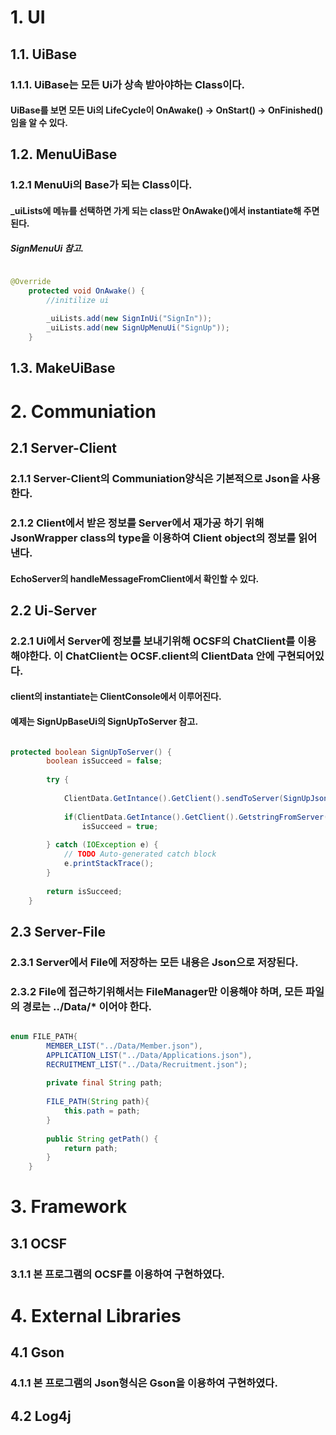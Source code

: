 # 1. UI
## 1.1. UiBase
### 1.1.1. UiBase는 모든 Ui가 상속 받아야하는 Class이다.
#### UiBase를 보면 모든 Ui의 LifeCycle이 OnAwake() -> OnStart() -> OnFinished() 임을 알 수 있다.
##
## 1.2. MenuUiBase
### 1.2.1 MenuUi의 Base가 되는 Class이다.
#### _uiLists에 메뉴를 선택하면 가게 되는 class만 OnAwake()에서 instantiate해 주면 된다.
##### SignMenuUi 참고.
```java

@Override
	protected void OnAwake() {
		//initilize ui
		
		_uiLists.add(new SignInUi("SignIn"));
		_uiLists.add(new SignUpMenuUi("SignUp"));
	}
```
##
## 1.3. MakeUiBase

#
# 2. Communiation
## 2.1 Server-Client
### 2.1.1 Server-Client의 Communiation양식은 기본적으로 Json을 사용한다.
### 2.1.2 Client에서 받은 정보를 Server에서 재가공 하기 위해 JsonWrapper class의 type을 이용하여 Client object의 정보를 읽어낸다.
#### EchoServer의 handleMessageFromClient에서 확인할 수 있다.
##
## 2.2 Ui-Server
### 2.2.1 Ui에서 Server에 정보를 보내기위해 OCSF의 ChatClient를 이용해야한다. 이 ChatClient는 OCSF.client의 ClientData 안에 구현되어있다.
#### client의 instantiate는 ClientConsole에서 이루어진다.
#### 예제는 SignUpBaseUi의 SignUpToServer 참고.
```java

protected boolean SignUpToServer() {
		boolean isSucceed = false;
		
		try {
			
			ClientData.GetIntance().GetClient().sendToServer(SignUpJsonInfo());
			
			if(ClientData.GetIntance().GetClient().GetstringFromServer() == "true")
				isSucceed = true;
			
		} catch (IOException e) {
			// TODO Auto-generated catch block
			e.printStackTrace();
		}
		
		return isSucceed;
	}
```
##
## 2.3 Server-File
### 2.3.1 Server에서 File에 저장하는 모든 내용은 Json으로 저장된다.
### 2.3.2 File에 접근하기위해서는 FileManager만 이용해야 하며, 모든 파일의 경로는 ../Data/* 이어야 한다.
```java

enum FILE_PATH{
		MEMBER_LIST("../Data/Member.json"),
		APPLICATION_LIST("../Data/Applications.json"),
		RECRUITMENT_LIST("../Data/Recruitment.json");
		
		private final String path;
		
		FILE_PATH(String path){
			this.path = path;
		}
		
		public String getPath() {
			return path;
		}
	}
```

#
# 3. Framework
## 3.1 OCSF
### 3.1.1 본 프로그램의 OCSF를 이용하여 구현하였다.

#
# 4. External Libraries
## 4.1 Gson
### 4.1.1 본 프로그램의 Json형식은 Gson을 이용하여 구현하였다.
## 4.2 Log4j
